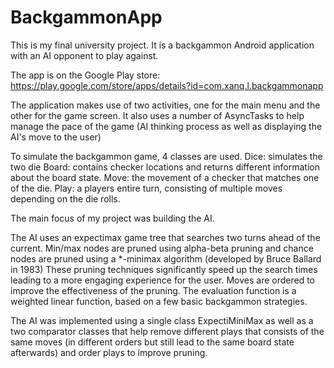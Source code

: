 # BackgammonApp
This is my final university project. It is a backgammon Android application with an AI opponent to play against. 

The app is on the Google Play store: https://play.google.com/store/apps/details?id=com.xanq.l.backgammonapp

The application makes use of two activities, one for the main menu and the other for the game screen. It also uses a number of AsyncTasks
to help manage the pace of the game (AI thinking process as well as displaying the AI's move to the user)

To simulate the backgammon game, 4 classes are used.
Dice: simulates the two die
Board: contains checker locations and returns different information about the board state.
Move: the movement of a checker that matches one of the die.
Play: a players entire turn, consisting of multiple moves depending on the die rolls.

The main focus of my project was building the AI.

The AI uses an expectimax game tree that searches two turns ahead of the current. 
Min/max nodes are pruned using alpha-beta pruning and chance nodes are pruned using a *-minimax algorithm (developed by Bruce Ballard in 1983)
These pruning techniques significantly speed up the search times leading to a more engaging experience for the user. Moves are ordered to improve the effectiveness of the pruning. 
The evaluation function is a weighted linear function, based on a few basic backgammon strategies.

The AI was implemented using a single class ExpectiMiniMax as well as a two comparator classes that help remove different plays that consists of the same moves (in different orders but still lead to the same board state afterwards) and order plays to improve pruning.


